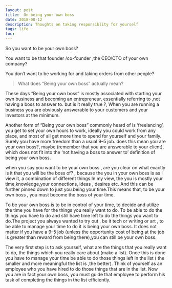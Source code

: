 ```yaml
---
layout: post
title:  On being your own boss
date: 2018-08-12
description: Thoughts on taking responsiblity for yourself
tags: life
toc: 
---
```

So you want to be your own boss?

You want to be that founder /co-founder ,the CEO/CTO of your own company?

You don’t want to be working for and taking orders from other people?

> What does “Being your own boss” actually mean?

These days “Being your own boss” is mostly associated with starting your own business and becoming an entrepreneur, essentially referring to ,not having a boss to answer to. but is it really true ?, When you are running a business you are obviously answerable to your customers and your investors at the minimum.

Another form of “Being your own boss” commonly heard of is ‘freelancing’, you get to set your own hours to work, ideally you could work from any place, and most of all get more time to spend for yourself and your family. Surely you have more freedom than a usual 9–5 job. does this mean you are your own boss?, maybe (remember that you are answerable to your client), which does not fit into the ‘not having a boss to answer to’ definition of being your own boss.

when you say you want to be your own boss , are you clear on what exactly is it that you will be the boss of? , because the you in your own boss is as I view it, a combination of different things.In my view, the you is mostly your time,knowledge,your connections, ideas , desires etc. And this can be further pinned down to just you being your time.This means that, to be your own boss , you must become the boss of your time.

To be your own boss is to be in control of your time, to decide and utilize the time you have for the things you really want to do. To be able to do the things you have to do and still have time left to do the things you want to do.The project you always wanted to try out , be it tech or writing or art , to be able to manage your time to do it is being your own boss. It does not matter if you have a 9–5 job (unless the opportunity cost of being at the job is greater than reward from being there),you can still be your own boss.

The very first step is to ask yourself, what are the things that you really want to do, the things which you really care about (make a list). Once this is done you have to manage your time be able to do those things left in the list ( the smaller and more meaningful the list is ,the better). Think of yourself as an employee who you have hired to do those things that are in the list. Now you are in fact your own boss, you must guide that employee to perform his task of completing the things in the list efficiently.